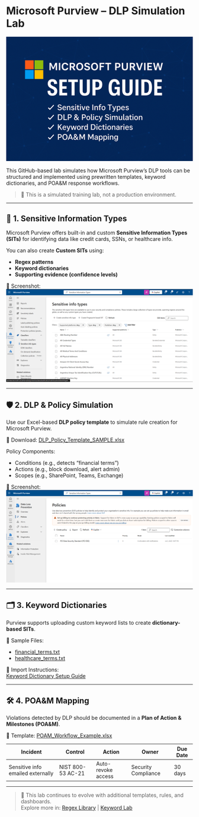 # Microsoft Purview – DLP Simulation Lab

![Microsoft Purview Lab Banner](Microsoft_Purview_Lab_Banner.png)

This GitHub-based lab simulates how Microsoft Purview’s DLP tools can be structured and implemented using prewritten templates, keyword dictionaries, and POA&M response workflows.

> 🧪 This is a simulated training lab, not a production environment.

---

## 🧬 1. Sensitive Information Types

Microsoft Purview offers built-in and custom **Sensitive Information Types (SITs)** for identifying data like credit cards, SSNs, or healthcare info.

You can also create **Custom SITs** using:
- **Regex patterns**
- **Keyword dictionaries**
- **Supporting evidence (confidence levels)**

📸 Screenshot:  
![Purview Policy View](Purview_Screenshot_1.png)

---

## 🛡️ 2. DLP & Policy Simulation

Use our Excel-based **DLP policy template** to simulate rule creation for Microsoft Purview.

📄 Download: [DLP_Policy_Template_SAMPLE.xlsx](DLP_Policy_Template_SAMPLE.xlsx)

Policy Components:
- Conditions (e.g., detects “financial terms”)
- Actions (e.g., block download, alert admin)
- Scopes (e.g., SharePoint, Teams, Exchange)

📸 Screenshot:  
![Purview Policy View](Purview_Screenshot_2.png)

---

## 🗂️ 3. Keyword Dictionaries

Purview supports uploading custom keyword lists to create **dictionary-based SITs**.

📄 Sample Files:
- [financial_terms.txt](../purview-keywords/financial_terms.txt)
- [healthcare_terms.txt](../purview-keywords/healthcare_terms.txt)

🧭 Import Instructions:  
[Keyword Dictionary Setup Guide](../purview-keywords/README.md)

---

## 🛠️ 4. POA&M Mapping

Violations detected by DLP should be documented in a **Plan of Action & Milestones (POA&M)**.

📄 Template: [POAM_Workflow_Example.xlsx](../qualys-servicenow-lab/POAM_Workflow_Example.xlsx)

| Incident | Control | Action | Owner | Due Date |
|----------|---------|--------|--------|----------|
| Sensitive info emailed externally | NIST 800-53 AC-21 | Auto-revoke access | Security Compliance | 30 days |

---

> 🔄 This lab continues to evolve with additional templates, rules, and dashboards.  
> Explore more in: [Regex Library](../regex-library/) | [Keyword Lab](../purview-keywords/)

